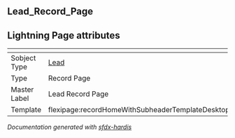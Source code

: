 ## Lead_Record_Page

## Lightning Page attributes

|<!-- -->|<!-- -->|
|:---|:---|
|Sobject Type|[Lead](../objects/Lead.md)|
|Type| Record Page|
|Master Label|Lead Record Page|
|Template|flexipage:recordHomeWithSubheaderTemplateDesktop|




<!-- Page description -->


_Documentation generated with [sfdx-hardis](https://sfdx-hardis.cloudity.com)_
